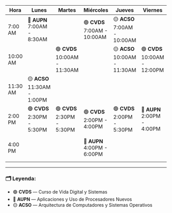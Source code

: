 | Hora       | Lunes                                | Martes                               | Miércoles                            | Jueves                               | Viernes                              | Sábado                                | Domingo                     |
|------------|---------------------------------------|--------------------------------------|--------------------------------------|--------------------------------------|---------------------------------------|----------------------------------------|-----------------------------|
| 7:00 AM    | 🔵 **AUPN**<br>7:00AM - 8:30AM         |                                      | 🟢 **CVDS**<br>7:00AM - 10:00AM       | 🟡 **ACSO**<br>7:00AM - 10:00AM       |                                       |                                        |                             |
| 10:00 AM   |                                       | 🟢 **CVDS**<br>10:00AM - 11:30AM      |                                      | 🟡 **ACSO**<br>10:00AM - 11:30AM      | 🟢 **CVDS**<br>10:00AM - 12:00PM      | 🔵 **AUPN**<br>10:00AM - 1:00PM        |                             |
| 11:30 AM   | 🟡 **ACSO**<br>11:30AM - 1:00PM         |                                      |                                      |                                      |                                       |                                        |                             |
| 2:00 PM    | 🟢 **CVDS**<br>2:30PM - 5:30PM         | 🟢 **CVDS**<br>2:30PM - 5:30PM        | 🟢 **CVDS**<br>2:00PM - 4:00PM        | 🟢 **CVDS**<br>2:00PM - 5:30PM        | 🔵 **AUPN**<br>2:00PM - 4:00PM         |                                        |                             |
| 4:00 PM    |                                       |                                      | 🔵 **AUPN**<br>4:00PM - 6:00PM        |                                      |                                       |                                        | 🔵 **AUPN**<br>3:00PM - 5:00PM |

---

### 🗂 Leyenda:

- 🟢 **CVDS** — Curso de Vida Digital y Sistemas  
- 🔵 **AUPN** — Aplicaciones y Uso de Procesadores Nuevos  
- 🟡 **ACSO** — Arquitectura de Computadores y Sistemas Operativos
